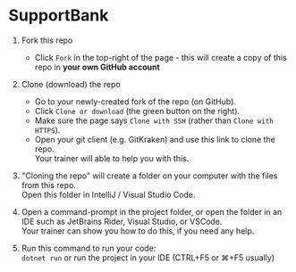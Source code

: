 # SupportBank

1. Fork this repo
    * Click `Fork` in the top-right of the page - this will create a copy of this repo in **your own GitHub account**

2. Clone (download) the repo
    * Go to your newly-created fork of the repo (on GitHub).
    * Click `Clone or download` (the green button on the right).
    * Make sure the page says `Clone with SSH` (rather than `Clone with HTTPS`).
    * Open your git client (e.g. GitKraken) and use this link to clone the repo.  
    Your trainer will able to help you with this.

3. "Cloning the repo" will create a folder on your computer with the files from this repo.  
Open this folder in IntelliJ / Visual Studio Code.

4. Open a command-prompt in the project folder, or open the folder in an IDE such as JetBrains Rider, Visual Studio,
or VSCode.  
Your trainer can show you how to do this, if you need any help.

5. Run this command to run your code:  
`dotnet run`
or run the project in your IDE (CTRL+F5 or ⌘+F5 usually)
